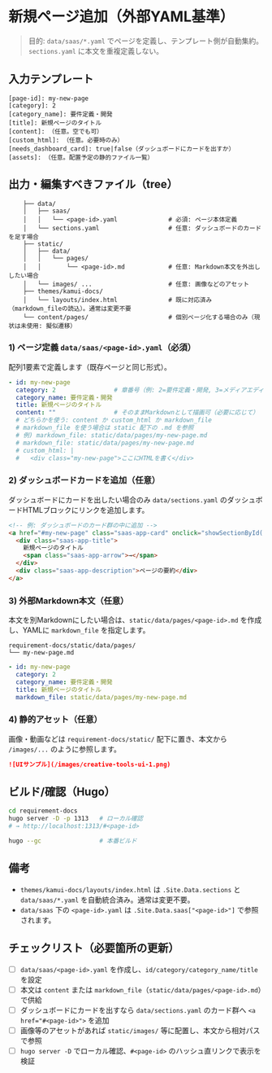 # 新規ページ追加（外部YAML基準）

> 目的: `data/saas/*.yaml` でページを定義し、テンプレート側が自動集約。`sections.yaml` に本文を重複定義しない。

## 入力テンプレート

```text
[page-id]: my-new-page
[category]: 2
[category_name]: 要件定義・開発
[title]: 新規ページのタイトル
[content]: （任意。空でも可）
[custom_html]: （任意。必要時のみ）
[needs_dashboard_card]: true|false（ダッシュボードにカードを出すか）
[assets]: （任意。配置予定の静的ファイル一覧）
```

## 出力・編集すべきファイル（tree）

```text
    ├── data/
    │   ├── saas/
    │   │   └── <page-id>.yaml              # 必須: ページ本体定義
    │   └── sections.yaml                   # 任意: ダッシュボードのカードを足す場合
    ├── static/
    │   ├── data/
    │   │   └── pages/
    │   │       └── <page-id>.md            # 任意: Markdown本文を外出ししたい場合
    │   └── images/ ...                     # 任意: 画像などのアセット
    ├── themes/kamui-docs/
    │   └── layouts/index.html              # 既に対応済み（markdown_fileの読込）。通常は変更不要
    └── content/pages/                      # 個別ページ化する場合のみ（現状は未使用: 擬似遷移）
```

### 1) ページ定義 `data/saas/<page-id>.yaml`（必須）

配列1要素で定義します（既存ページと同じ形式）。

```yaml
- id: my-new-page
  category: 2                # 章番号（例: 2=要件定義・開発, 3=メディアエディタ, 6=事業構築など）
  category_name: 要件定義・開発
  title: 新規ページのタイトル
  content: ""                # そのままMarkdownとして描画可（必要に応じて）
  # どちらかを使う: content か custom_html か markdown_file
  # markdown_file を使う場合は static 配下の .md を参照
  # 例) markdown_file: static/data/pages/my-new-page.md
  # markdown_file: static/data/pages/my-new-page.md
  # custom_html: |
  #   <div class="my-new-page">ここにHTMLを書く</div>
```

### 2) ダッシュボードカードを追加（任意）

ダッシュボードにカードを出したい場合のみ `data/sections.yaml` のダッシュボードHTMLブロックにリンクを追加します。

```html
<!-- 例: ダッシュボードのカード群の中に追加 -->
<a href="#my-new-page" class="saas-app-card" onclick="showSectionById('my-new-page'); return false;">
  <div class="saas-app-title">
    新規ページのタイトル
    <span class="saas-app-arrow">→</span>
  </div>
  <div class="saas-app-description">ページの要約</div>
</a>
```

### 3) 外部Markdown本文（任意）

本文を別Markdownにしたい場合は、`static/data/pages/<page-id>.md` を作成し、YAMLに `markdown_file` を指定します。

```text
requirement-docs/static/data/pages/
└── my-new-page.md
```

```yaml
- id: my-new-page
  category: 2
  category_name: 要件定義・開発
  title: 新規ページのタイトル
  markdown_file: static/data/pages/my-new-page.md
```

### 4) 静的アセット（任意）

画像・動画などは `requirement-docs/static/` 配下に置き、本文から `/images/...` のように参照します。

```markdown
![UIサンプル](/images/creative-tools-ui-1.png)
```

## ビルド/確認（Hugo）

```bash
cd requirement-docs
hugo server -D -p 1313   # ローカル確認
# → http://localhost:1313/#<page-id>

hugo --gc                # 本番ビルド
```

## 備考

- `themes/kamui-docs/layouts/index.html` は `.Site.Data.sections` と `data/saas/*.yaml` を自動統合済み。通常は変更不要。
- `data/saas` 下の `<page-id>.yaml` は `.Site.Data.saas["<page-id>"]` で参照されます。

## チェックリスト（必要箇所の更新）

- [ ] `data/saas/<page-id>.yaml` を作成し、`id/category/category_name/title` を設定
- [ ] 本文は `content` または `markdown_file`（`static/data/pages/<page-id>.md`）で供給
- [ ] ダッシュボードにカードを出すなら `data/sections.yaml` のカード群へ `<a href="#<page-id>">` を追加
- [ ] 画像等のアセットがあれば `static/images/` 等に配置し、本文から相対パスで参照
- [ ] `hugo server -D` でローカル確認、`#<page-id>` のハッシュ直リンクで表示を検証
